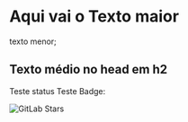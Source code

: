 # Aqui vai o Texto maior
texto menor;
</head>
<h2> Texto médio no head em h2 </h2>

Teste status
Teste Badge: 

![GitLab Stars](https://img.shields.io/gitlab/stars/:project)






